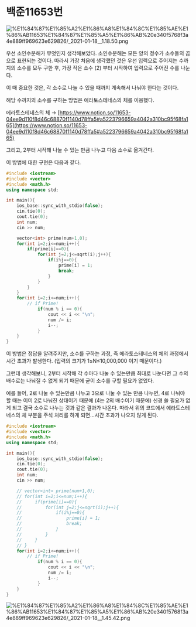 # 백준11653번

![%E1%84%87%E1%85%A2%E1%86%A8%E1%84%8C%E1%85%AE%E1%86%AB11653%E1%84%87%E1%85%A5%E1%86%AB%20e340f5768f3a4e889ff969623e629826/_2021-01-18__1.18.50.png](%E1%84%87%E1%85%A2%E1%86%A8%E1%84%8C%E1%85%AE%E1%86%AB11653%E1%84%87%E1%85%A5%E1%86%AB%20e340f5768f3a4e889ff969623e629826/_2021-01-18__1.18.50.png)

우선 소인수분해가 무엇인지 생각해보았다. 소인수분해는 모든 양의 정수가 소수들의 곱으로 표현되는 것이다. 따라서 가장 처음에 생각했던 것은 우선 입력으로 주어지는 수까지의 소수를 모두 구한 후, 가장 작은 소수 (2) 부터 시작하여 입력으로 주어진 수를 나눈다. 

이 때 중요한 것은, 각 소수로 나눌 수 있을 때까지 계속해서 나눠야 한다는 것이다. 

해당 수까지의 소수를 구하는 방법은 에라토스테네스의 체를 이용했다. 

에라토스테네스의 체 → [https://www.notion.so/11653-04ee9d110f8d46c68870f1140d78ffa5#a5223796659a4042a310bc95f68fa165](https://www.notion.so/11653-04ee9d110f8d46c68870f1140d78ffa5#a5223796659a4042a310bc95f68fa165)

그리고, 2부터 시작해 나눌 수 있는 만큼 나누고 다음 소수로 옮겨간다. 

이 방법에 대한 구현은 다음과 같다. 

```cpp
#include <iostream>
#include <vector>
#include <math.h>
using namespace std;

int main(){
    ios_base::sync_with_stdio(false);
    cin.tie(0);
    cout.tie(0);
    int num;
    cin >> num;

    vector<int> prime(num+1,0);
    for(int i=2;i<=num;i++){
        if(prime[i]==0){
            for(int j=2;j<=sqrt(i);j++){
                if(i%j==0){
                    prime[i] = 1;
                    break;
                }
            }
        }
    }
    for(int i=2;i<=num;i++){
        // if Prime!
            if(num % i == 0){
                cout << i << "\n";
                num /= i;
                i--;
            }
    }
}
```

이 방법은 정답을 알려주지만, 소수를 구하는 과정, 즉 에라토스테네스의 체의 과정에서 시간 초과가 발생한다. (입력의 크기가 1≤N≤10,000,000 이기 때문이다.)

그런데 생각해보니, 2부터 시작해 각 수마다 나눌 수 있는만큼 최대로 나눈다면 그 수의 배수로는 나눠질 수 없게 되기 때문에 굳이 소수를 구할 필요가 없었다. 

예를 들어, 2로 나눌 수 있는만큼 나누고 3으로 나눌 수 있는 만큼 나누면, 4로 나눠야 할 때는 이미 2로 나눠진 상태이기 때문에 (4는 2의 배수이기 때문에) 신경 쓸 필요가 없게 되고 결국 소수로 나누는 것과 같은 결과가 나온다. 따라서 위의 코드에서 에라토스테네스의 체 부분을 주석 처리를 하게 되면...시간 초과가 나오지 않게 된다. 

```cpp
#include <iostream>
#include <vector>
#include <math.h>
using namespace std;

int main(){
    ios_base::sync_with_stdio(false);
    cin.tie(0);
    cout.tie(0);
    int num;
    cin >> num;

    // vector<int> prime(num+1,0);
    // for(int i=2;i<=num;i++){
    //     if(prime[i]==0){
    //         for(int j=2;j<=sqrt(i);j++){
    //             if(i%j==0){
    //                 prime[i] = 1;
    //                 break;
    //             }
    //         }
    //     }
    // }
    for(int i=2;i<=num;i++){
        // if Prime!
            if(num % i == 0){
                cout << i << "\n";
                num /= i;
                i--;
            }
    }
}
```

![%E1%84%87%E1%85%A2%E1%86%A8%E1%84%8C%E1%85%AE%E1%86%AB11653%E1%84%87%E1%85%A5%E1%86%AB%20e340f5768f3a4e889ff969623e629826/_2021-01-18__1.45.42.png](%E1%84%87%E1%85%A2%E1%86%A8%E1%84%8C%E1%85%AE%E1%86%AB11653%E1%84%87%E1%85%A5%E1%86%AB%20e340f5768f3a4e889ff969623e629826/_2021-01-18__1.45.42.png)